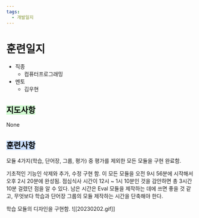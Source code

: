 ```yaml
---
tags:
  - 개발일지
---
```

# 훈련일지

- 직종
	- 컴퓨터프로그래밍
- 멘토
	- 김우현
## <mark style="background: #BBFABBA6;">지도사항</mark>

None

## <mark style="background: #ADCCFFA6;">훈련사항</mark>

모듈 4가지(학습, 단어장, 그룹, 평가) 중 평가를 제외한 모든 모듈을 구현 완료함.

기초적인 기능인 삭제와 추가, 수정 구현 함. 이 모든 모듈을 오전 9시 56분에 시작해서 오후 2시 20분에 완성됨. 점심식사 시간이 12시 ~ 1시 10분인 것을 감안하면 총 3시간 10분 걸렸던 점을 알 수 있다. 남은 시간은 Eval 모듈을 제작하는 데에 쓰면 좋을 것 같고, 무엇보다 학습과 단어장 그룹의 모듈 제작하는 시간을 단축해야 한다.

학습 모듈의 디자인을 구현함. 
![[20230202.gif]]
